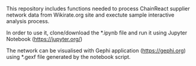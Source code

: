 
This repository includes functions needed to process ChainReact supplier network data from Wikirate.org site and exectute sample interactive analysis process.

In order to use it, clone/download the *.ipynb file and run it using Jupyter Notebook (https://jupyter.org/)

The network can be visualised with Gephi application (https://gephi.org) using *.gexf file generated by the notebook script.
